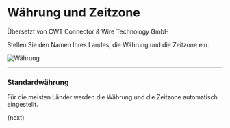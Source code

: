 # Währung und Zeitzone

<span class="text-muted contributed-by">Übersetzt von CWT Connector & Wire Technology GmbH</span> 

Stellen Sie den Namen Ihres Landes, die Währung und die Zeitzone ein.

<img alt="Währung" class="screenshot" src="{{docs_base_url}}/assets/img/setup-wizard/step-2.png">

---

### Standardwährung

Für die meisten Länder werden die Währung und die Zeitzone automatisch eingestellt.

{next}
